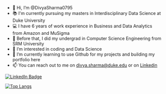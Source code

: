 - 👋 Hi, I’m @DivyaSharma0795
- :books: I'm currently pursuing my masters in Interdisciplinary Data Science at Duke University
- :computer: I have 6 years of work experience in Business and Data Analytics from Amazon and MuSigma
- :notebook: Before that, I did my undergrad in Computer Science Engineering from SRM University
- 👀 I’m interested in coding and Data Science
- 🌱 I’m currently learning to use Github for my projects and building my portfolio here
- 📫 You can reach out to me on divya.sharma@duke.edu or on [Linkedin](https://www.linkedin.com/in/DivyaSharma0795/)


<div id="badges">
  <a href="https://www.linkedin.com/in/DivyaSharma0795/">
    <img src="https://img.shields.io/badge/LinkedIn-blue?style=for-the-badge&logo=linkedin&logoColor=white" alt="LinkedIn Badge"/>
  </a>
</div>



[![Top Langs](https://github-readme-stats.vercel.app/api/top-langs/?username=DivyaSharma0795&layout=compact&theme=vision-friendly-dark)](https://github.com/anuraghazra/github-readme-stats)
